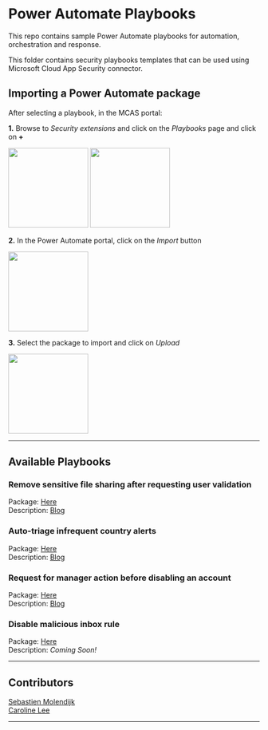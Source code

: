 # Power Automate Playbooks

This repo contains sample Power Automate playbooks for automation, orchestration and response.

This folder contains security playbooks templates that can be used using Microsoft Cloud App Security connector.

## Importing a Power Automate package

After selecting a playbook, in the MCAS portal:

**1.** Browse to *Security extensions* and click on the *Playbooks* page and click on **+**  <p></p>
    <p align = "left">
    <img src="https://github.com/microsoft/Microsoft-Cloud-App-Security/blob/master/Playbooks/media/import01.png?raw=true" height="160">
    <img src="https://github.com/microsoft/Microsoft-Cloud-App-Security/blob/master/Playbooks/media/import02.png?raw=true" height="160">
    </p> <p></p>
**2.** In the Power Automate portal, click on the *Import* button  <p></p>
    <p align = "left">
    <img src="https://github.com/microsoft/Microsoft-Cloud-App-Security/blob/master/Playbooks/media/import03.png?raw=true" height="160">
    </p> <p></p>
**3.** Select the package to import and click on *Upload*  <p></p>
    <p align = "left">
    <img src="https://github.com/microsoft/Microsoft-Cloud-App-Security/blob/master/Playbooks/media/import04.png?raw=true" height="160">
    </p> <p></p>

---

## Available Playbooks

### Remove sensitive file sharing after requesting user validation

Package: [Here](./Remove_sensitive_file_sharing_after_requesting_user.zip)  
Description: [Blog](https://techcommunity.microsoft.com/t5/microsoft-security-and/alert-new-blog-series-automation-in-cloud-app-security/ba-p/1608357)

### Auto-triage infrequent country alerts

Package: [Here](./Infrequent_country_alert_triage.zip)  
Description: [Blog](https://techcommunity.microsoft.com/t5/microsoft-security-and/auto-triage-infrequent-country-alerts-using-mcas-amp-power/ba-p/1644980)

### Request for manager action before disabling an account

Package: [Here](./Request_manager_input_before_disabling_account.zip)  
Description: [Blog](https://techcommunity.microsoft.com/t5/microsoft-security-and/request-for-manager-action-using-mcas-amp-power-automate/ba-p/1694628)

### Disable malicious inbox rule

Package: [Here](./Disable_malicious_inbox_rule.zip)  
Description: *Coming Soon!*

---

## Contributors

[Sebastien Molendijk](https://github.com/Sebmolendijk/)  
[Caroline Lee](https://github.com/caroll410)

---
